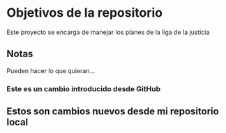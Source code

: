 # Objetivos de la repositorio

Este proyecto se encarga de manejar los planes de la liga de la justicia


## Notas
Pueden hacer lo que quieran...

### Este es un cambio introducido desde GitHub

## Estos son cambios nuevos desde mi repositorio local
